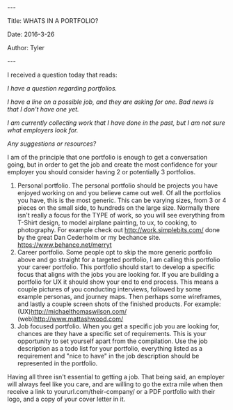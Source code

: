 \-\-\-

Title: WHATS IN A PORTFOLIO?

Date: 2016\-3\-26

Author: Tyler

\-\-\-

I received a question today that reads:

*I have a question regarding portfolios\.*

*I have a line on a possible job, and they are asking for one\. Bad news is that I don't have one yet\.*

*I am currently collecting work that I have done in the past, but I am not sure what employers look for\.*

*Any suggestions or resources?*

I am of the principle that one portfolio is enough to get a conversation going, but in order to get the job and create the most confidence for your employer you should consider having 2 or potentially 3 portfolios\.

1. Personal portfolio\. The personal portfolio should be projects you have enjoyed working on and you believe came out well\. Of all the portfolios you have, this is the most generic\. This can be varying sizes, from 3 or 4 pieces on the small side, to hundreds on the large size\. Normally there isn't really a focus for the TYPE of work, so you will see everything from T\-Shirt design, to model airplane painting, to ux, to cooking, to photography\. For example check out [http://work\.simplebits\.com/](http://work.simplebits.com/) done by the great Dan Cederholm or my bechance site\. [https://www\.behance\.net/merryt](https://www.behance.net/merryt)
2. Career portfolio\. Some people opt to skip the more generic portfolio above and go straight for a targeted portfolio, I am calling this portfolio your career portfolio\. This portfolio should start to develop a specific focus that aligns with the jobs you are looking for\. If you are building a portfolio for UX it should show your end to end process\. This means a couple pictures of you conducting interviews, followed by some example personas, and journey maps\. Then perhaps some wireframes, and lastly a couple screen shots of the finished products\. For example: \(UX\)[http://michaelthomaswilson\.com/](http://michaelthomaswilson.com/) \(web\)[http://www\.mattashwood\.com/](http://www.mattashwood.com/)
3. Job focused portfolio\. When you get a specific job you are looking for, chances are they have a specific set of requirements\. This is your opportunity to set yourself apart from the compilation\. Use the job description as a todo list for your portfolio, everything listed as a requirement and "nice to have" in the job description should be represented in the portfolio\.

Having all three isn't essential to getting a job\. That being said, an employer will always feel like you care, and are willing to go the extra mile when then receive a link to yoururl\.com/their\-company/ or a PDF portfolio with their logo, and a copy of your cover letter in it\.


